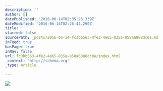 ```yaml
---
description: ''
author: []
datePublished: '2016-06-14T02:35:23.339Z'
dateModified: '2016-06-14T02:26:44.290Z'
title: ''
starred: false
sourcePath: _posts/2016-06-14-fc3bb563-4fe2-4e65-835a-058a6808dc0a.md
inFeed: true
hasPage: true
inNav: false
url: fc3bb563-4fe2-4e65-835a-058a6808dc0a/index.html
_context: 'http://schema.org'
_type: Article

---
```

![](https://the-grid-user-content.s3-us-west-2.amazonaws.com/a1451c25-0e6b-407d-8376-5b66388118c6.jpg)